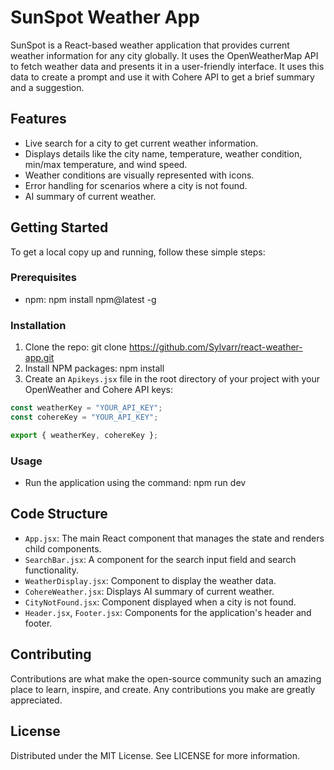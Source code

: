 # SunSpot Weather App

SunSpot is a React-based weather application that provides current weather information for any city globally. It uses the OpenWeatherMap API to fetch weather data and presents it in a user-friendly interface. It uses this data to create a prompt and use it with Cohere API to get a brief summary and a suggestion.

## Features

- Live search for a city to get current weather information.
- Displays details like the city name, temperature, weather condition, min/max temperature, and wind speed.
- Weather conditions are visually represented with icons.
- Error handling for scenarios where a city is not found.
- AI summary of current weather.

## Getting Started

To get a local copy up and running, follow these simple steps:

### Prerequisites

- npm: npm install npm@latest -g

### Installation

1. Clone the repo: git clone https://github.com/Sylvarr/react-weather-app.git
2. Install NPM packages: npm install
3. Create an `Apikeys.jsx` file in the root directory of your project with your OpenWeather and Cohere API keys:

```javascript
const weatherKey = "YOUR_API_KEY";
const cohereKey = "YOUR_API_KEY";

export { weatherKey, cohereKey };
```

### Usage

- Run the application using the command: npm run dev

## Code Structure

- `App.jsx`: The main React component that manages the state and renders child components.
- `SearchBar.jsx`: A component for the search input field and search functionality.
- `WeatherDisplay.jsx`: Component to display the weather data.
- `CohereWeather.jsx`: Displays AI summary of current weather.
- `CityNotFound.jsx`: Component displayed when a city is not found.
- `Header.jsx`, `Footer.jsx`: Components for the application's header and footer.

## Contributing

Contributions are what make the open-source community such an amazing place to learn, inspire, and create. Any contributions you make are greatly appreciated.

## License

Distributed under the MIT License. See LICENSE for more information.
